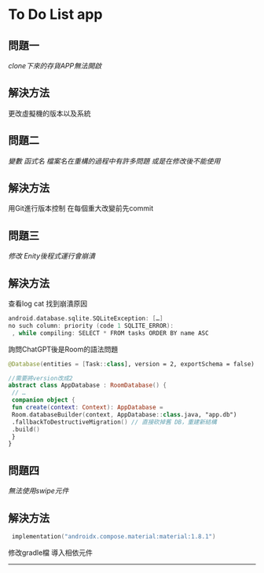 To Do List app
==================================



問題一
------------

*clone下來的存貨APP無法開啟* 

## 解決方法

更改虛擬機的版本以及系統



## 問題二

*變數 函式名 檔案名在重構的過程中有許多問題 或是在修改後不能使用*

## 解決方法

用Git進行版本控制 在每個重大改變前先commit



## 問題三

*修改 Enity後程式運行會崩潰* 

## 解決方法

查看log cat 找到崩潰原因

```kotlin
android.database.sqlite.SQLiteException: […]
no such column: priority (code 1 SQLITE_ERROR):
 , while compiling: SELECT * FROM tasks ORDER BY name ASC
```

詢問ChatGPT後是Room的語法問題

```kotlin
@Database(entities = [Task::class], version = 2, exportSchema = false)

//需要將version改成2
abstract class AppDatabase : RoomDatabase() {
 // …
 companion object {
 fun create(context: Context): AppDatabase =
 Room.databaseBuilder(context, AppDatabase::class.java, "app.db")
 .fallbackToDestructiveMigration() // 直接砍掉舊 DB，重建新結構
 .build()
 }
}
```

## 問題四

*無法使用swipe元件*

## 解決方法

```kotlin
 implementation("androidx.compose.material:material:1.8.1")
```

修改gradle檔 導入相依元件









   


--------------
